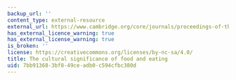 ```yaml
---
backup_url: ''
content_type: external-resource
external_url: https://www.cambridge.org/core/journals/proceedings-of-the-nutrition-society/article/the-cultural-significance-of-food-and-eating/2F87816DFE1DFB1A14E72D64BDA66DD6
has_external_licence_warning: true
has_external_license_warning: true
is_broken: ''
license: https://creativecommons.org/licenses/by-nc-sa/4.0/
title: The cultural significance of food and eating
uid: 7bb91368-3bf8-49ce-adb0-c594cfbc380d
---
```

